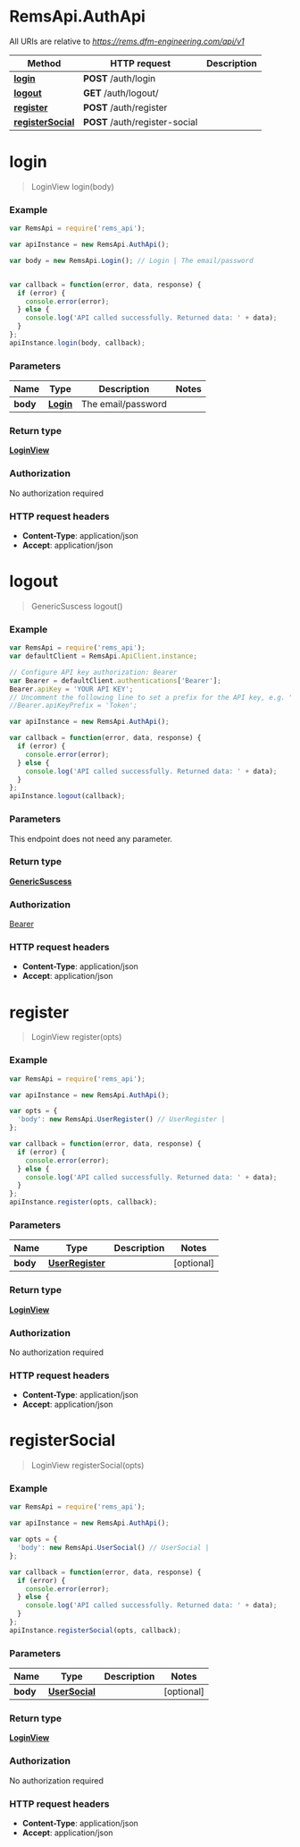 # RemsApi.AuthApi

All URIs are relative to *https://rems.dfm-engineering.com/api/v1*

Method | HTTP request | Description
------------- | ------------- | -------------
[**login**](AuthApi.md#login) | **POST** /auth/login | 
[**logout**](AuthApi.md#logout) | **GET** /auth/logout/ | 
[**register**](AuthApi.md#register) | **POST** /auth/register | 
[**registerSocial**](AuthApi.md#registerSocial) | **POST** /auth/register-social | 


<a name="login"></a>
# **login**
> LoginView login(body)



### Example
```javascript
var RemsApi = require('rems_api');

var apiInstance = new RemsApi.AuthApi();

var body = new RemsApi.Login(); // Login | The email/password


var callback = function(error, data, response) {
  if (error) {
    console.error(error);
  } else {
    console.log('API called successfully. Returned data: ' + data);
  }
};
apiInstance.login(body, callback);
```

### Parameters

Name | Type | Description  | Notes
------------- | ------------- | ------------- | -------------
 **body** | [**Login**](Login.md)| The email/password | 

### Return type

[**LoginView**](LoginView.md)

### Authorization

No authorization required

### HTTP request headers

 - **Content-Type**: application/json
 - **Accept**: application/json

<a name="logout"></a>
# **logout**
> GenericSuscess logout()



### Example
```javascript
var RemsApi = require('rems_api');
var defaultClient = RemsApi.ApiClient.instance;

// Configure API key authorization: Bearer
var Bearer = defaultClient.authentications['Bearer'];
Bearer.apiKey = 'YOUR API KEY';
// Uncomment the following line to set a prefix for the API key, e.g. "Token" (defaults to null)
//Bearer.apiKeyPrefix = 'Token';

var apiInstance = new RemsApi.AuthApi();

var callback = function(error, data, response) {
  if (error) {
    console.error(error);
  } else {
    console.log('API called successfully. Returned data: ' + data);
  }
};
apiInstance.logout(callback);
```

### Parameters
This endpoint does not need any parameter.

### Return type

[**GenericSuscess**](GenericSuscess.md)

### Authorization

[Bearer](../README.md#Bearer)

### HTTP request headers

 - **Content-Type**: application/json
 - **Accept**: application/json

<a name="register"></a>
# **register**
> LoginView register(opts)



### Example
```javascript
var RemsApi = require('rems_api');

var apiInstance = new RemsApi.AuthApi();

var opts = { 
  'body': new RemsApi.UserRegister() // UserRegister | 
};

var callback = function(error, data, response) {
  if (error) {
    console.error(error);
  } else {
    console.log('API called successfully. Returned data: ' + data);
  }
};
apiInstance.register(opts, callback);
```

### Parameters

Name | Type | Description  | Notes
------------- | ------------- | ------------- | -------------
 **body** | [**UserRegister**](UserRegister.md)|  | [optional] 

### Return type

[**LoginView**](LoginView.md)

### Authorization

No authorization required

### HTTP request headers

 - **Content-Type**: application/json
 - **Accept**: application/json

<a name="registerSocial"></a>
# **registerSocial**
> LoginView registerSocial(opts)



### Example
```javascript
var RemsApi = require('rems_api');

var apiInstance = new RemsApi.AuthApi();

var opts = { 
  'body': new RemsApi.UserSocial() // UserSocial | 
};

var callback = function(error, data, response) {
  if (error) {
    console.error(error);
  } else {
    console.log('API called successfully. Returned data: ' + data);
  }
};
apiInstance.registerSocial(opts, callback);
```

### Parameters

Name | Type | Description  | Notes
------------- | ------------- | ------------- | -------------
 **body** | [**UserSocial**](UserSocial.md)|  | [optional] 

### Return type

[**LoginView**](LoginView.md)

### Authorization

No authorization required

### HTTP request headers

 - **Content-Type**: application/json
 - **Accept**: application/json

